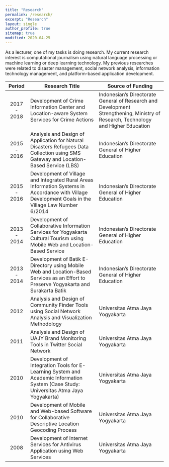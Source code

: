 ```yaml
---
title: "Research"
permalink: /research/
excerpt: "Research"
layout: single
author_profile: true
sitemap: true
modified: 2020-04-25
---
```


As a lecturer, one of my tasks is doing research. My current research interest is computational journalism using natural language processing or machine learning or deep learning technology. My previous researches were related to disaster management, social network analysis, information technology management, and platform-based application development.

|  Period       | Research Title | Source of Funding |
| :-----------: | -------------- | ----------------- |
| 2017 - 2018   | Development of Crime Information Center and Location-aware System Services for Crime Actions | Indonesian’s Directorate General of Research and Development Strengthening, Ministry of Research, Technology and Higher Education |
| 2015 - 2016   | Analysis and Design of Application for Natural Disasters Refugees Data Collection using SMS Gateway and Location-Based Service (LBS) | Indonesian’s Directorate General of Higher Education |
| 2015 - 2016   | Development of Village and Integrated Rural Areas Information Systems in Accordance with Village Development Goals in the Village Law Number 6/2014 | Indonesian’s Directorate General of Higher Education |
| 2013 - 2014   | Development of Collaborative Information Services for Yogyakarta Cultural Tourism using Mobile Web and Location-Based Service  | Indonesian’s Directorate General of Higher Education |
| 2013 - 2014   | Development of Batik E-Directory using Mobile Web and Location-Based Services as an Effort to Preserve Yogyakarta and Surakarta Batik  | Indonesian’s Directorate General of Higher Education |
| 2012          | Analysis and Design of Community Finder Tools using Social Network Analysis and Visualization Methodology  | Universitas Atma Jaya Yogyakarta |
| 2011          | Analysis and Design of UAJY Brand Monitoring Tools in Twitter Social Network  | Universitas Atma Jaya Yogyakarta |
| 2010          | Development of Integration Tools for E-Learning System and Academic Information System (Case Study: Universitas Atma Jaya Yogyakarta)  | Universitas Atma Jaya Yogyakarta |
| 2010          | Development of Mobile and Web-based Software for Collaborative Descriptive Location Geocoding Process   | Universitas Atma Jaya Yogyakarta |
| 2008          | Development of Internet Services for Antivirus Application using Web Services   | Universitas Atma Jaya Yogyakarta |
